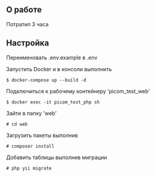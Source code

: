 О работе
---------
Потратил 3 часа

Настройка
---------
Переименовать .env.example в .env

Запустить Docker и в консоли выполнить
```
$ docker-compose up --build -d
```
Подключиться к рабочему контейнеру 'picom_test_web'
```
$ docker exec -it picom_test_php sh
```
Зайти в папку 'web'
```
# cd web
```
Загрузить пакеты выполнив
```
# composer install
```
Добавить таблицы выполнив миграции
```
# php yii migrate
```